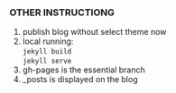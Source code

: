 
### OTHER INSTRUCTIONG ###
1. publish blog without select theme now
2. local running:  
```jekyll build```  
```jekyll serve```
3. gh-pages is the essential branch
4. _posts is displayed on the blog